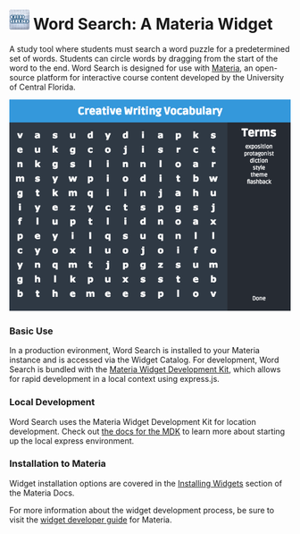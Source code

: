 <h1>
    <img src="src/_icons/icon-60.png" width="36px"/>
    Word Search: A Materia Widget
</h1>

A study tool where students must search a word puzzle for a predetermined set of words. Students can circle words by dragging from the start of the word to the end. Word Search is designed for use with [Materia](https://github.com/ucfopen/Materia), an open-source platform for interactive course content developed by the University of Central Florida.

![Word Search Player](src/_screen-shots/1.png)

### Basic Use

In a production evironment, Word Search is installed to your Materia instance and is accessed via the Widget Catalog. For development, Word Search is bundled with the [Materia Widget Development Kit](https://github.com/ucfopen/Materia-Widget-Dev-Kit), which allows for rapid development in a local context using express.js.

### Local Development

Word Search uses the Materia Widget Development Kit for location development. Check out [the docs for the MDK](https://ucfopen.github.io/Materia-Docs/develop/materia-widget-development-kit.html) to learn more about starting up the local express environment.

### Installation to Materia

Widget installation options are covered in the [Installing Widgets](https://ucfopen.github.io/Materia-Docs/admin/installing-widgets.html) section of the Materia Docs.

For more information about the widget development process, be sure to visit the [widget developer guide](https://ucfopen.github.io/Materia-Docs/develop/widget-developer-guide.html) for Materia.
